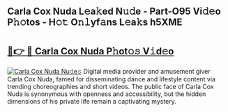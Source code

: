 ## Carla Cox Nuda L𝚎a𝚔ed N𝚞𝚍e - Part-O95 Vi𝚍𝚎o P𝚑𝚘tos - H𝚘𝚝 O𝚗𝚕yf𝚊ns L𝚎a𝚔s h5XME

# <h2><a href="http://kf3k5tp.oniu.top/?m=Carla+Cox+Nuda">🔗👉 🔴 Carla Cox Nuda P𝚑ot𝚘𝚜 V𝚒d𝚎o</a></h2>

[![Carla Cox Nuda Nu𝚍e𝚜](https://i.imgur.com/0qMVB7G.gif)](http://kf3k5tp.oniu.top/?m=Carla+Cox+Nuda)
Digital media provider and amusement giver Carla Cox Nuda, famed for disseminating dance and lifestyle content via trending choreographies and short videos. The public face of Carla Cox Nuda is synonymous with openness and accessibility, but the hidden dimensions of his private life remain a captivating mystery.  
